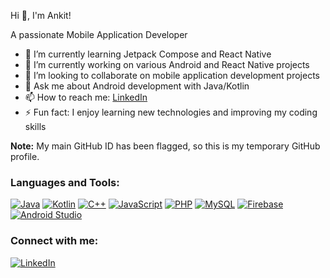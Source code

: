 Hi 👋, I'm Ankit!

A passionate Mobile Application Developer

- 🌱 I’m currently learning Jetpack Compose and React Native
- 🔭 I’m currently working on various Android and React Native projects
- 👯 I’m looking to collaborate on mobile application development projects
- 💬 Ask me about Android development with Java/Kotlin
- 📫 How to reach me: [LinkedIn](https://www.linkedin.com/in/ankit-pande-402849266/)
- ⚡ Fun fact: I enjoy learning new technologies and improving my coding skills

**Note:** My main GitHub ID has been flagged, so this is my temporary GitHub profile.

### Languages and Tools:
[![Java](https://img.shields.io/badge/Java-ED8B00?style=for-the-badge&logo=java&logoColor=white)]()
[![Kotlin](https://img.shields.io/badge/Kotlin-0095D5?style=for-the-badge&logo=kotlin&logoColor=white)]()
[![C++](https://img.shields.io/badge/C++-00599C?style=for-the-badge&logo=cplusplus&logoColor=white)]()
[![JavaScript](https://img.shields.io/badge/JavaScript-323330?style=for-the-badge&logo=javascript&logoColor=F7DF1E)]()
[![PHP](https://img.shields.io/badge/PHP-777BB4?style=for-the-badge&logo=php&logoColor=white)]()
[![MySQL](https://img.shields.io/badge/MySQL-4479A1?style=for-the-badge&logo=mysql&logoColor=white)]()
[![Firebase](https://img.shields.io/badge/Firebase-FFCA28?style=for-the-badge&logo=firebase&logoColor=white)]()
[![Android Studio](https://img.shields.io/badge/Android_Studio-3DDC84?style=for-the-badge&logo=android-studio&logoColor=white)]()

### Connect with me:
[![LinkedIn](https://img.shields.io/badge/LinkedIn-0077B5?style=for-the-badge&logo=linkedin&logoColor=white)](https://www.linkedin.com/in/ankit-pande-402849266/)
